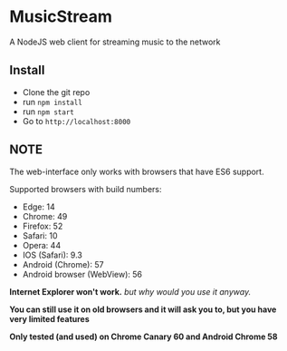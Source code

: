 # MusicStream
A NodeJS web client for streaming music to the network

## Install
- Clone the git repo
- run `npm install`
- run `npm start`
- Go to `http://localhost:8000`

## NOTE
The web-interface only works with browsers that have ES6 support.

Supported browsers with build numbers:
- Edge: 14
- Chrome: 49
- Firefox: 52
- Safari: 10
- Opera: 44
- IOS (Safari): 9.3
- Android (Chrome): 57
- Android browser (WebView): 56

**Internet Explorer won't work.** *but why would you use it anyway.*

**You can still use it on old browsers and it will ask you to, but you have very limited features**

**Only tested (and used) on Chrome Canary 60 and Android Chrome 58**
